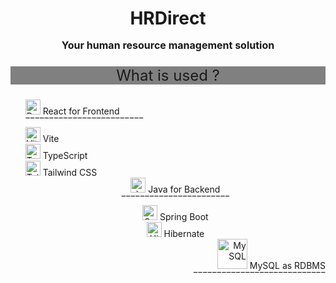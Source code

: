 <h1 align="center"> HRDirect
<p align="center" style="font-size: 16;"> Your human resource management solution </p>
</h1>

<p align="center" style="font-size: 24px; background-color: gray; border-"> What is used ? </p>
<ul style="list-style-type: none;">
  <li><img src="https://raw.githubusercontent.com/danielcranney/readme-generator/main/public/icons/skills/react-colored.svg" width="24" height="24" alt="React" /> React for Frontend</li>
  <li>‾‾‾‾‾‾‾‾‾‾‾‾‾‾‾‾‾‾‾‾‾‾‾‾‾</li>
  <li><img src="https://cdn.simpleicons.org/vite/646CFF" width="24" height="24" alt="Vite" /> Vite</li>
  <li><img src="https://cdn.simpleicons.org/typescript/3178C6" width="24" height="24" alt="TypeScript" /> TypeScript</li>
  <li><img src="https://cdn.simpleicons.org/tailwindcss/06B6D4" width="24" height="24" alt="Tailwind CSS" /> Tailwind CSS</li>
  <li align="center"><img src="https://api.iconify.design/logos:java.svg" width="24" height="24" alt="Java" /> Java for Backend</li>
  <li align="center">‾‾‾‾‾‾‾‾‾‾‾‾‾‾‾‾‾‾‾‾‾‾‾</li>
  <li align="center"><img src="https://cdn.simpleicons.org/springboot/6DB33F" width="24" height="24" alt="Spring Boot" /> Spring Boot</li>
  <li align="center"><img src="https://cdn.simpleicons.org/hibernate/59666C" width="24" height="24" alt="Hibernate" /> Hibernate</li>
  <li align="right"><img src="https://cdn.simpleicons.org/mysql/4479A1" width="48" height="48" alt="MySQL" /> MySQL as RDBMS</li>
  <li align="right">‾‾‾‾‾‾‾‾‾‾‾‾‾‾‾‾‾‾‾‾‾‾‾‾‾‾‾‾</li>
</ul>

